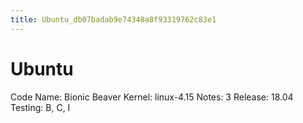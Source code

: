 ```yaml
---
title: Ubuntu_db07badab9e74348a8f93319762c83e1
---
```


# Ubuntu

Code Name: Bionic Beaver
Kernel: linux-4.15
Notes: 3
Release: 18.04
Testing: B, C, I